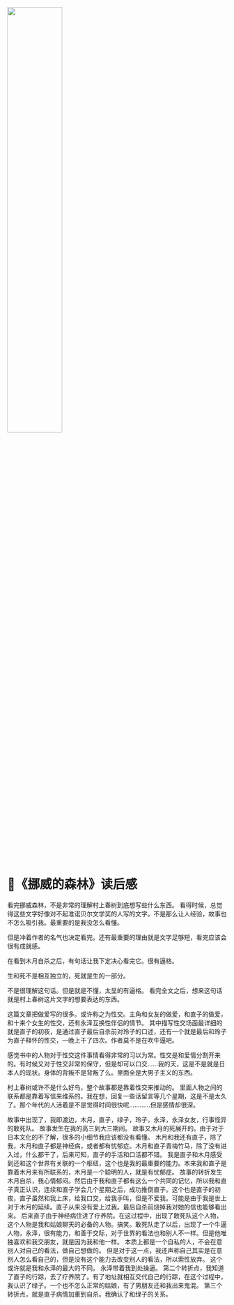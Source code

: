 <img src="https://gimg2.baidu.com/image_search/src=http%3A%2F%2Fsafe-img.xhscdn.com%2Fbw1%2Fb98d6fc3-3349-421b-8f6d-69d6f1547a09%3FimageView2%2F2%2Fw%2F1080%2Fformat%2Fjpg&refer=http%3A%2F%2Fsafe-img.xhscdn.com&app=2002&size=f9999,10000&q=a80&n=0&g=0n&fmt=auto?sec=1758187405&t=4d04f9ba14b543ac2da80956ededf23b" width="50%" />

# 📖《挪威的森林》读后感

看完挪威森林，不是非常的理解村上春树到底想写些什么东西。 看得时候，总觉得这些文字好像对不起准诺贝尔文学奖的人写的文字。不是那么让人经验，故事也不怎么吸引我。最重要的是我没怎么看懂。

但是冲着作者的名气也决定看完。还有最重要的理由就是文字足够短，看完应该会很有成就感。

在看到木月自杀之后，有句话让我下定决心看完它。很有逼格。

生和死不是相互独立的，死就是生的一部分。

不是很理解这句话。但是就是不懂，太显的有逼格。
看完全文之后，想来这句话就是村上春树这片文字的想要表达的东西。

这篇文章把做爱写的很多。或许称之为性交。主角和女友的做爱，和直子的做爱，和十来个女生的性交，还有永泽互换性伴侣的情节。 其中描写性交场面最详细的就是直子的初夜，是通过直子最后自杀前对玲子的口述，还有一个就是最后和玲子为直子释怀的性交，一晚上干了四次。作者莫不是在吹牛逼吧。

感觉书中的人物对于性交这件事情看得非常的习以为常。性交是和爱情分割开来的。有时候又对于性交非常的保守，但是却可以口交……我的天，这是不是就是日本人的现状。身体的背叛不是背叛了么。里面全是大男子主义的东西。

村上春树或许不是什么好鸟，整个故事都是靠着性交来推动的。
里面人物之间的联系都是靠着写信来维系的。我在想，回复一些话留言等几个星期，这是不是太久了。那个年代的人活着是不是觉得时间很快呢…………但是感情却很深。

故事中出现了，我即渡边，木月，直子，绿子，玲子，永泽，永泽女友，行事怪异的敢死队。 故事发生在我的高三到大三期间。
故事又木月的死展开的。由于对于日本文化的不了解，很多的小细节我应该都没有看懂。
木月和我还有直子，除了我，木月和直子都是神经病，或者都有忧郁症。木月和直子青梅竹马，除了没有进入过，什么都干了，后来可知，直子的手活和口活都不错。
我是直子和木月感受到还和这个世界有关联的一个枢纽，这个也是我的最重要的能力。本来我和直子是靠着木月来有所联系的，木月是一个聪明的人，就是有忧郁症。
故事的转折发生木月自杀，我心情郁闷。然后由于我和直子都有这么一个共同的记忆，所以我和直子真正认识，连续和直子学会几个星期之后，成功推倒直子。这个也是直子的初夜，直子虽然和我上床，给我口交，给我手叫，但是不爱我。可能是由于我是世上对于木月的延续。直子从来没有爱上过我。最后自杀前烧掉我对她的信也能够看出来。
后来直子由于神经病住进了疗养院。在这过程中，出现了敢死队这个人物，这个人物是我和姑娘聊天的必备的人物。搞笑。敢死队走了以后，出现了一个牛逼人物，永泽，很有能力，和善于交际，对于世界的看法也和别人不一样。但是他唯独喜欢和我交朋友，就是因为我和他一样。
本质上都是一个自私的人，不会在意别人对自己的看法，做自己想做的。
但是对于这一点，我还声称自己其实是在意别人怎么看自己的，但是没有这个能力去改变别人的看法，所以索性放弃。
这个或许就是我和永泽的最大的不同。
永泽带着我到处操逼。
第二个转折点，我知道了直子的行踪，去了疗养院了。有了地址就相互交代自己的行踪，在这个过程中，我认识了绿子。一个也不怎么正常的姑娘，有了男朋友还和我出来鬼混。
第三个转折点，就是直子病情加重到自杀。我确认了和绿子的关系。
